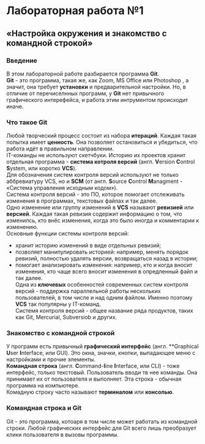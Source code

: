 # Лабораторная работа №1
## «Настройка окружения и знакомство с командной строкой»
### Введение
  В этом лабораторной работе разбирается программа **Git**. <br>
  **Git** - это программа, такая же, как Zoom, MS Office или Photoshop , а значит, она требует **установки** и предварительной настройки. Но, в отличие от перечиселнных программ, у **Git** нет привычного графического интерефейса, и работа этим интрументом происходит иначе.
  <br>
  ### Что такое **Git**
  Любой творческий процесс состоит из набора **итераций**. Каждая такая попытка имеет **ценность**. Она позволяет остановиться и убедиться, что работа идёт в правильном направлении.<br>
  IT-команды не используют скетчбуки. Историю их проектов хранит отдельная программа - **система котроля версий** (англ. **V**ersion **C**ontrol **S**ystem, или коротко **VCS**).<br>
  Для обозначения систем контроля версий используют не только аббревиатуру VCS, но и **SCM** (от англ. **S**ource **C**ontrol **M**anagment - «Система управления исходным кодом»).<br>
  Система контроля версий - это ПО, которое помогает отслеживать изменения в программах, текстовых файлах и так далее.<br>
  Одно изменение или группу изменений в **VCS** называют **ревизией** или **версией**. Каждая такая ревизия содержит информацию о том, что изменилсь, кто внёс изменения, когда это было иногда и комментарии к изменению.<br>
  Основные функции системы контроля версий:
  - хранит историю изменений в виде отдельных ревизий;
  - позволяет манипулировать историей: например, менять порядок ревизий, полностью удалять версии, возвращаться назад в истории;
  - помогает анализировать изменения: например, кто и когда вносит изменения, кто чаще всего вносит изменения в опредленный файл и так далее.<br>
  Одна из **ключевых** особенностей современных систем контроля версий - поддержка параллельной работы нескольких пользователей, в том числе и над одним файлом. Именно поэтому **VCS** так популярны у IT-команд.<br>
  Системя контроля версий - общее название ряда продуктов, таких как Git, Mercurial, Subversiob и других.<br>

  ### Знакомство с командной строкой
  У программ есть привычный **графический интерфейс** (англ. **Graphical **U**ser **I**nterface, или GUI). Это окна, значки, кнопки, выпадающее меню с настройками и прочие элементы.<br>
  **Командная строка** (англ. **C**ommand-**l**ine **I**nterface, или CLI) - тоже интерфейс, только текстовый. Пользователь вводи тв нее команды. Она принимает их от пользователя и выполняет. Эта строка - обычная программа на компьютере.<br>
  Комадную строку часто называют **терминалом** или **консолью**. <br>
  ### Командная строка и Git
  Git - это программа, котоаря в том числе может работать из командной строки. Любой графических интерфейс для Git всего лишь преобразует клики пользователя в вызовы программы.<br>



  
  
